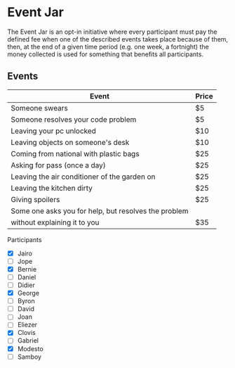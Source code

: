 # Event Jar

The Event Jar is an opt-in initiative where every participant must pay the defined fee when one of the described events takes place because of them, then, at the end of a given time period (e.g. one week, a fortnight) the money collected is used for something that benefits all participants.

## Events

| Event                                                | Price |
| ---------------------------------------------------- | ----- |
| Someone swears                                       | $5    |
| Someone resolves your code problem                   | $5    |
| Leaving your pc unlocked                             | $10   |
| Leaving objects on someone's desk                    | $10   |
| Coming from national with plastic bags               | $25   |
| Asking for pass (once a day)                         | $25   |
| Leaving the air conditioner of the garden on         | $25   |
| Leaving the kitchen dirty                            | $25   |
| Giving spoilers                                      | $25   |
| Some one asks you for help, but resolves the problem   |       |
| without explaining it to you                         | $35   |


Participants
- [x] Jairo
- [ ] Jope
- [x] Bernie
- [ ] Daniel
- [ ] Didier
- [x] George
- [ ] Byron
- [ ] David
- [ ] Joan
- [ ] Eliezer
- [x] Clovis
- [ ] Gabriel
- [x] Modesto
- [ ] Samboy
